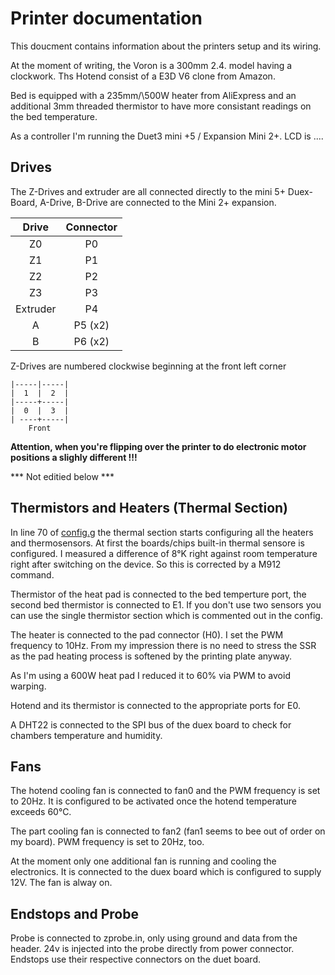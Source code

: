 # Printer documentation

This doucment contains information about the printers setup and its wiring.

At the moment of writing, the Voron is a 300mm 2.4. model having a clockwork. Ths Hotend consist of
a E3D V6 clone from Amazon.

Bed is equipped with a 235mm/\500W heater from AliExpress and an additional 3mm threaded thermistor to have more consistant readings on the bed temperature.

As a controller I'm running the Duet3 mini +5 / Expansion Mini 2+.
LCD is ....

## Drives

The Z-Drives and extruder are all connected directly to the mini 5+ Duex-Board, A-Drive, B-Drive are connected to the Mini 2+ expansion.

| Drive    | Connector |
|:--------:|:---------:|
| Z0       | P0        |
| Z1       | P1        |
| Z2       | P2        |
| Z3       | P3        |
| Extruder | P4        |
|  A       | P5 (x2)   |
|  B       | P6 (x2)   |

Z-Drives are numbered clockwise beginning at the front left corner

```
|-----|-----|
|  1  |  2  |
|-----+-----|
|  0  |  3  |
| ----+-----|
    Front
```

**Attention, when you're flipping over the printer to do electronic motor positions a slighly different !!!**

*** Not editied below ***

## Thermistors and Heaters (Thermal Section)
In line 70 of [config.g](../rrf-config/sys/config.g) the thermal section starts configuring all the heaters and thermosensors.
At first the boards/chips built-in thermal sensore is configured. I measured a difference of 8°K right against room temperature right after switching
on the device. So this is corrected by a M912 command.

Thermistor of the heat pad is connected to the bed temperture port, the second bed thermistor is connected to E1. If you don't use two sensors you can use the single thermistor section which
is commented out in the config.

The heater is connected to the pad connector (H0). I set the PWM frequency to 10Hz. From my impression there is no need to stress the SSR as
the pad heating process is softened by the printing plate anyway.

As I'm using a 600W heat pad I reduced it to 60% via PWM to avoid warping.

Hotend and its thermistor is connected to the appropriate ports for E0.

A DHT22 is connected to the SPI bus of the duex board to check for chambers temperature and humidity.

## Fans
The hotend cooling fan is connected to fan0 and the PWM frequency is set to 20Hz. It is configured to be activated once the hotend temperature exceeds 60°C.

The part cooling fan is connected to fan2 (fan1 seems to bee out of order on my board). PWM frequency is set to 20Hz, too.

At the moment only one additional fan is running and cooling the electronics. It is connected to the duex board which is configured
to supply 12V. The fan is alway on.

## Endstops and Probe
Probe is connected to zprobe.in, only using ground and data from the header. 24v is injected into the probe directly from power connector.
Endstops use their respective connectors on the duet board.
